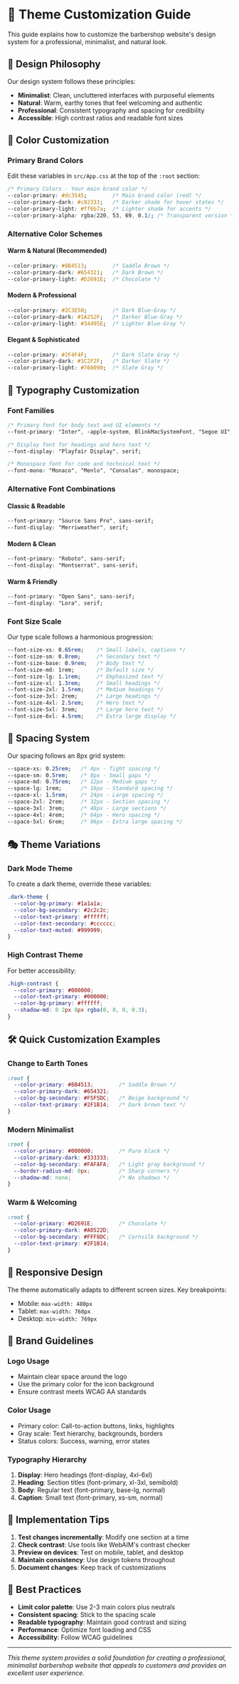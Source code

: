 # 🎨 Theme Customization Guide

This guide explains how to customize the barbershop website's design system for a professional, minimalist, and natural look.

## 🎯 Design Philosophy

Our design system follows these principles:
- **Minimalist**: Clean, uncluttered interfaces with purposeful elements
- **Natural**: Warm, earthy tones that feel welcoming and authentic
- **Professional**: Consistent typography and spacing for credibility
- **Accessible**: High contrast ratios and readable font sizes

## 🎨 Color Customization

### Primary Brand Colors
Edit these variables in `src/App.css` at the top of the `:root` section:

```css
/* Primary Colors - Your main brand color */
--color-primary: #dc3545;        /* Main brand color (red) */
--color-primary-dark: #c82333;   /* Darker shade for hover states */
--color-primary-light: #ff6b7a;  /* Lighter shade for accents */
--color-primary-alpha: rgba(220, 53, 69, 0.1); /* Transparent version */
```

### Alternative Color Schemes

#### Warm & Natural (Recommended)
```css
--color-primary: #8B4513;        /* Saddle Brown */
--color-primary-dark: #654321;   /* Dark Brown */
--color-primary-light: #D2691E;  /* Chocolate */
```

#### Modern & Professional
```css
--color-primary: #2C3E50;        /* Dark Blue-Gray */
--color-primary-dark: #1A252F;   /* Darker Blue-Gray */
--color-primary-light: #34495E;  /* Lighter Blue-Gray */
```

#### Elegant & Sophisticated
```css
--color-primary: #2F4F4F;        /* Dark Slate Gray */
--color-primary-dark: #1C2F2F;   /* Darker Slate */
--color-primary-light: #708090;  /* Slate Gray */
```

## 📝 Typography Customization

### Font Families
```css
/* Primary font for body text and UI elements */
--font-primary: "Inter", -apple-system, BlinkMacSystemFont, "Segoe UI", sans-serif;

/* Display font for headings and hero text */
--font-display: "Playfair Display", serif;

/* Monospace font for code and technical text */
--font-mono: "Monaco", "Menlo", "Consolas", monospace;
```

### Alternative Font Combinations

#### Classic & Readable
```css
--font-primary: "Source Sans Pro", sans-serif;
--font-display: "Merriweather", serif;
```

#### Modern & Clean
```css
--font-primary: "Roboto", sans-serif;
--font-display: "Montserrat", sans-serif;
```

#### Warm & Friendly
```css
--font-primary: "Open Sans", sans-serif;
--font-display: "Lora", serif;
```

### Font Size Scale
Our type scale follows a harmonious progression:
```css
--font-size-xs: 0.65rem;    /* Small labels, captions */
--font-size-sm: 0.8rem;     /* Secondary text */
--font-size-base: 0.9rem;   /* Body text */
--font-size-md: 1rem;       /* Default size */
--font-size-lg: 1.1rem;     /* Emphasized text */
--font-size-xl: 1.3rem;     /* Small headings */
--font-size-2xl: 1.5rem;    /* Medium headings */
--font-size-3xl: 2rem;      /* Large headings */
--font-size-4xl: 2.5rem;    /* Hero text */
--font-size-5xl: 3rem;      /* Large hero text */
--font-size-6xl: 4.5rem;    /* Extra large display */
```

## 📏 Spacing System

Our spacing follows an 8px grid system:
```css
--space-xs: 0.25rem;   /* 4px - Tight spacing */
--space-sm: 0.5rem;    /* 8px - Small gaps */
--space-md: 0.75rem;   /* 12px - Medium gaps */
--space-lg: 1rem;      /* 16px - Standard spacing */
--space-xl: 1.5rem;    /* 24px - Large spacing */
--space-2xl: 2rem;     /* 32px - Section spacing */
--space-3xl: 3rem;     /* 48px - Large sections */
--space-4xl: 4rem;     /* 64px - Hero spacing */
--space-5xl: 6rem;     /* 96px - Extra large spacing */
```

## 🎭 Theme Variations

### Dark Mode Theme
To create a dark theme, override these variables:
```css
.dark-theme {
  --color-bg-primary: #1a1a1a;
  --color-bg-secondary: #2c2c2c;
  --color-text-primary: #ffffff;
  --color-text-secondary: #cccccc;
  --color-text-muted: #999999;
}
```

### High Contrast Theme
For better accessibility:
```css
.high-contrast {
  --color-primary: #000000;
  --color-text-primary: #000000;
  --color-bg-primary: #ffffff;
  --shadow-md: 0 2px 8px rgba(0, 0, 0, 0.3);
}
```

## 🛠️ Quick Customization Examples

### Change to Earth Tones
```css
:root {
  --color-primary: #8B4513;        /* Saddle Brown */
  --color-primary-dark: #654321;
  --color-bg-secondary: #F5F5DC;   /* Beige background */
  --color-text-primary: #2F1B14;   /* Dark brown text */
}
```

### Modern Minimalist
```css
:root {
  --color-primary: #000000;        /* Pure black */
  --color-primary-dark: #333333;
  --color-bg-secondary: #FAFAFA;   /* Light gray background */
  --border-radius-md: 0px;         /* Sharp corners */
  --shadow-md: none;               /* No shadows */
}
```

### Warm & Welcoming
```css
:root {
  --color-primary: #D2691E;        /* Chocolate */
  --color-primary-dark: #A0522D;
  --color-bg-secondary: #FFF8DC;   /* Cornsilk background */
  --color-text-primary: #2F1B14;
}
```

## 📱 Responsive Design

The theme automatically adapts to different screen sizes. Key breakpoints:
- Mobile: `max-width: 480px`
- Tablet: `max-width: 768px`
- Desktop: `min-width: 769px`

## 🎨 Brand Guidelines

### Logo Usage
- Maintain clear space around the logo
- Use the primary color for the icon background
- Ensure contrast meets WCAG AA standards

### Color Usage
- Primary color: Call-to-action buttons, links, highlights
- Gray scale: Text hierarchy, backgrounds, borders
- Status colors: Success, warning, error states

### Typography Hierarchy
1. **Display**: Hero headings (font-display, 4xl-6xl)
2. **Heading**: Section titles (font-primary, xl-3xl, semibold)
3. **Body**: Regular text (font-primary, base-lg, normal)
4. **Caption**: Small text (font-primary, xs-sm, normal)

## 🔧 Implementation Tips

1. **Test changes incrementally**: Modify one section at a time
2. **Check contrast**: Use tools like WebAIM's contrast checker
3. **Preview on devices**: Test on mobile, tablet, and desktop
4. **Maintain consistency**: Use design tokens throughout
5. **Document changes**: Keep track of customizations

## 🎯 Best Practices

- **Limit color palette**: Use 2-3 main colors plus neutrals
- **Consistent spacing**: Stick to the spacing scale
- **Readable typography**: Maintain good contrast and sizing
- **Performance**: Optimize font loading and CSS
- **Accessibility**: Follow WCAG guidelines

---

*This theme system provides a solid foundation for creating a professional, minimalist barbershop website that appeals to customers and provides an excellent user experience.*